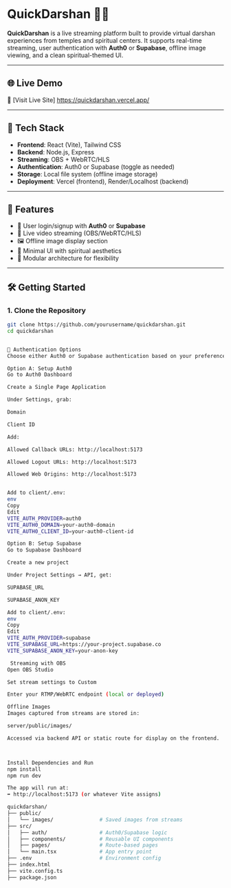 # QuickDarshan 🎥🙏

**QuickDarshan** is a live streaming platform built to provide virtual darshan experiences from temples and spiritual centers. It supports real-time streaming, user authentication with **Auth0** or **Supabase**, offline image viewing, and a clean spiritual-themed UI.

---

## 🌐 Live Demo

🔗 [Visit Live Site] https://quickdarshan.vercel.app/

---

## 🧰 Tech Stack

- **Frontend**: React (Vite), Tailwind CSS
- **Backend**: Node.js, Express
- **Streaming**: OBS + WebRTC/HLS
- **Authentication**: Auth0 or Supabase (toggle as needed)
- **Storage**: Local file system (offline image storage)
- **Deployment**: Vercel (frontend), Render/Localhost (backend)

---

## 🚀 Features

- 🔐 User login/signup with **Auth0** or **Supabase**
- 📡 Live video streaming (OBS/WebRTC/HLS)
- 🖼️ Offline image display section
- 🧘 Minimal UI with spiritual aesthetics
- 🧩 Modular architecture for flexibility

---

## 🛠️ Getting Started

### 1. Clone the Repository

```bash
git clone https://github.com/yourusername/quickdarshan.git
cd quickdarshan


🔐 Authentication Options
Choose either Auth0 or Supabase authentication based on your preference.

Option A: Setup Auth0
Go to Auth0 Dashboard

Create a Single Page Application

Under Settings, grab:

Domain

Client ID

Add:

Allowed Callback URLs: http://localhost:5173

Allowed Logout URLs: http://localhost:5173

Allowed Web Origins: http://localhost:5173


Add to client/.env:
env
Copy
Edit
VITE_AUTH_PROVIDER=auth0
VITE_AUTH0_DOMAIN=your-auth0-domain
VITE_AUTH0_CLIENT_ID=your-auth0-client-id

Option B: Setup Supabase
Go to Supabase Dashboard

Create a new project

Under Project Settings → API, get:

SUPABASE_URL

SUPABASE_ANON_KEY

Add to client/.env:
env
Copy
Edit
VITE_AUTH_PROVIDER=supabase
VITE_SUPABASE_URL=https://your-project.supabase.co
VITE_SUPABASE_ANON_KEY=your-anon-key

 Streaming with OBS
Open OBS Studio

Set stream settings to Custom

Enter your RTMP/WebRTC endpoint (local or deployed)

Offline Images
Images captured from streams are stored in:

server/public/images/

Accessed via backend API or static route for display on the frontend.



Install Dependencies and Run
npm install
npm run dev

The app will run at:
➡️ http://localhost:5173 (or whatever Vite assigns)

quickdarshan/
├── public/
│   └── images/               # Saved images from streams
├── src/
│   ├── auth/                 # Auth0/Supabase logic
│   ├── components/           # Reusable UI components
│   ├── pages/                # Route-based pages
│   └── main.tsx              # App entry point
├── .env                      # Environment config
├── index.html
├── vite.config.ts
├── package.json


